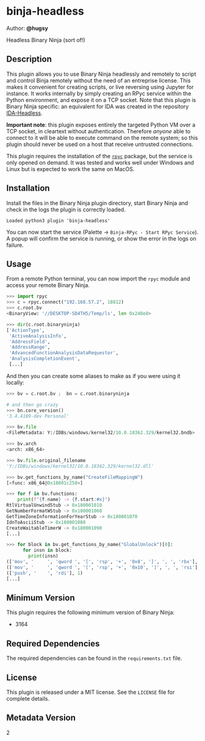 # binja-headless

Author: **@hugsy**

Headless Binary Ninja (sort of!)



## Description

This plugin allows you to use Binary Ninja headlessly and remotely to script and control Binja remotely without the need of an entreprise license. This makes it convenient for creating scripts, or live reversing using Jupyter for instance. It works internally by simply creating an RPyc service within the Python environment, and expose it on a TCP socket. Note that this plugin is Binary Ninja specific: an equivalent for IDA was created in the repository [IDA-Headless](https://github.com/hugsy/ida-headless).

**Important note**: this plugin exposes entirely the targeted Python VM over a TCP socket, in cleartext without authentication. Therefore *anyone* able to connect to it will be able to execute command on the remote system; so this plugin should never be used on a host that receive untrusted connections.

This plugin requires the installation of the [`rpyc`](https://rpyc.readthedocs.io/en/latest) package, but the service is only opened on demand. It was tested and works well under Windows and Linux but is expected to work the same on MacOS.

## Installation

Install the files in the Binary Ninja plugin directory, start Binary Ninja and check in the logs the plugin is correctly loaded.
```
Loaded python3 plugin 'binja-headless'
```

You can now start the service (Palette -> `Binja-RPyc - Start RPyc Service`). A popup will confirm the service is running, or show the error in the logs on failure.

## Usage

From a remote Python terminal, you can now import the `rpyc` module and access your remote Binary Ninja.

```python
>>> import rpyc
>>> c = rpyc.connect("192.168.57.2", 18812)
>>> c.root.bv
<BinaryView: '//DESKTOP-SD4TH5/Temp/ls', len 0x248e8>

>>> dir(c.root.binaryninja)
['ActionType',
 'ActiveAnalysisInfo',
 'AddressField',
 'AddressRange',
 'AdvancedFunctionAnalysisDataRequestor',
 'AnalysisCompletionEvent',
 [...]
```

And then you can create some aliases to make as if you were using it locally:
```python
>>> bv = c.root.bv ;  bn = c.root.binaryninja

# and then go crazy
>>> bn.core_version()
'3.4.4189-dev Personal'

>>> bv.file
<FileMetadata: Y:/IDBs/windows/kernel32/10.0.18362.329/kernel32.bndb>

>>> bv.arch
<arch: x86_64>

>>> bv.file.original_filename
'Y:/IDBs/windows/kernel32/10.0.18362.329/kernel32.dll'

>>> bv.get_functions_by_name("CreateFileMappingW")
[<func: x86_64@0x18001c250>]

>>> for f in bv.functions:
    print(f"{f.name} -> {f.start:#x}")
RtlVirtualUnwindStub -> 0x180001010
GetNumberFormatWStub -> 0x180001060
GetTimeZoneInformationForYearStub -> 0x180001070
IdnToAsciiStub -> 0x180001080
CreateWaitableTimerW -> 0x180001090
[...]

>>> for block in bv.get_functions_by_name("GlobalUnlock")[0]:
      for insn in block:
        print(insn)
(['mov', '     ', 'qword ', '[', 'rsp', '+', '0x8', ']', ', ', 'rbx'], 5)
(['mov', '     ', 'qword ', '[', 'rsp', '+', '0x10', ']', ', ', 'rsi'], 5)
(['push', '    ', 'rdi'], 1)
[...]
```


## Minimum Version

This plugin requires the following minimum version of Binary Ninja:

 * 3164



## Required Dependencies

The required dependencies can be found in the `requirements.txt` file.


## License

This plugin is released under a MIT license. See the `LICENSE` file for complete details.


## Metadata Version

2
